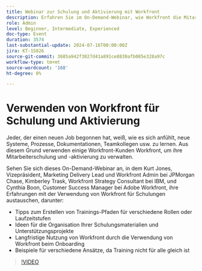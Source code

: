 ```yaml
---
title: Webinar zur Schulung und Aktivierung mit Workfront
description: Erfahren Sie im On-Demand-Webinar, wie Workfront die Mitarbeiterschulung verbessert. Erhalten Sie Einblicke von JPMorgan Chase-, IBM- und Adobe Workfront-Experten in die Erstellung maßgeschneiderter Pfade, die Organisation von Materialien und die Nutzung von Workfront für effektives Onboarding und die langfristige Adoption.
role: Admin
level: Beginner, Intermediate, Experienced
doc-type: Event
duration: 3574
last-substantial-update: 2024-07-16T00:00:00Z
jira: KT-15826
source-git-commit: 3685a942f3027d41a891ce8830afb085e328a97c
workflow-type: tm+mt
source-wordcount: '168'
ht-degree: 0%

---
```



# Verwenden von Workfront für Schulung und Aktivierung

Jeder, der einen neuen Job begonnen hat, weiß, wie es sich anfühlt, neue Systeme, Prozesse, Dokumentationen, Teamkollegen usw. zu lernen. Aus diesem Grund verwenden einige Workfront-Kunden Workfront, um ihre Mitarbeiterschulung und -aktivierung zu verwalten.

Sehen Sie sich dieses On-Demand-Webinar an, in dem Kurt Jones, Vizepräsident, Marketing Delivery Lead und Workfront Admin bei JPMorgan Chase, Kimberley Trask, Workfront Strategy Consultant bei IBM, und Cynthia Boon, Customer Success Manager bei Adobe Workfront, ihre Erfahrungen mit der Verwendung von Workfront für Schulungen austauschen, darunter:

* Tipps zum Erstellen von Trainings-Pfaden für verschiedene Rollen oder Laufzeitstufen
* Ideen für die Organisation Ihrer Schulungsmaterialien und Unterstützungsprojekte
* Langfristige Nutzung von Workfront durch die Verwendung von Workfront beim Onboarding
* Beispiele für verschiedene Ansätze, da Training nicht für alle gleich ist

>[!VIDEO](https://video.tv.adobe.com/v/3431020/?learn=on)
